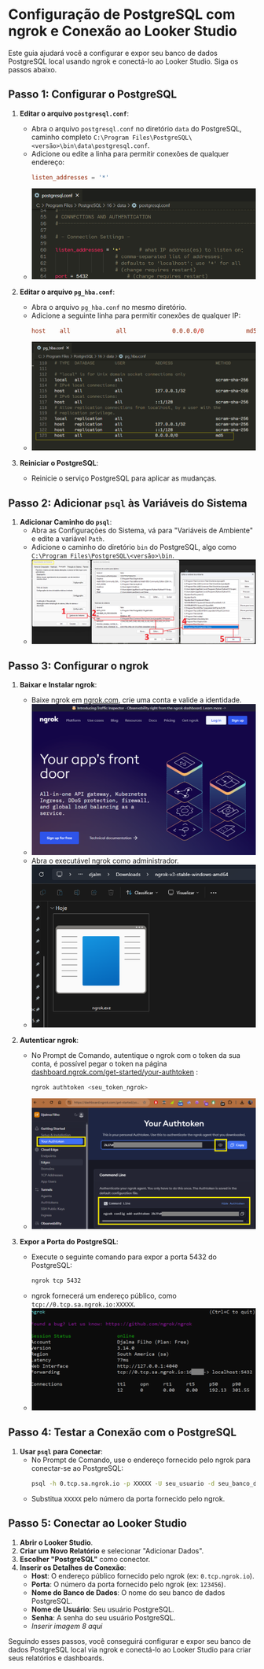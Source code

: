 # Configuração de PostgreSQL com ngrok e Conexão ao Looker Studio

Este guia ajudará você a configurar e expor seu banco de dados PostgreSQL local usando ngrok e conectá-lo ao Looker Studio. Siga os passos abaixo.

## Passo 1: Configurar o PostgreSQL

1. **Editar o arquivo `postgresql.conf`**:
   - Abra o arquivo `postgresql.conf` no diretório `data` do PostgreSQL, caminho completo `C:\Program Files\PostgreSQL\<versão>\bin\data\postgresql.conf`.
   - Adicione ou edite a linha para permitir conexões de qualquer endereço:
     ```conf
     listen_addresses = '*'
     ```
   - ![*arquivo postgresql.conf*](https://github.com/DesignerDjalma/Conectar-PostgreSQL-ao-Looker-Studio-/blob/main/postgresql.png)

2. **Editar o arquivo `pg_hba.conf`**:
   - Abra o arquivo `pg_hba.conf` no mesmo diretório.
   - Adicione a seguinte linha para permitir conexões de qualquer IP:
     ```conf
     host    all             all             0.0.0.0/0            md5
     ```
   - ![*arquivo pg_hba.conf*](https://github.com/DesignerDjalma/Conectar-PostgreSQL-ao-Looker-Studio-/blob/main/pg_hba.png)

3. **Reiniciar o PostgreSQL**:
   - Reinicie o serviço PostgreSQL para aplicar as mudanças.

## Passo 2: Adicionar `psql` às Variáveis do Sistema

1. **Adicionar Caminho do `psql`**:
   - Abra as Configurações do Sistema, vá para "Variáveis de Ambiente" e edite a variável `Path`.
   - Adicione o caminho do diretório `bin` do PostgreSQL, algo como `C:\Program Files\PostgreSQL\<versão>\bin`.
   - ![*Janelas Vaveis de ambienter*](https://github.com/DesignerDjalma/Conectar-PostgreSQL-ao-Looker-Studio-/blob/main/system_variables.png)

## Passo 3: Configurar o ngrok

1. **Baixar e Instalar ngrok**:
   - Baixe ngrok em [ngrok.com](https://ngrok.com/), crie uma conta e valide a identidade.
   - ![*site*](https://github.com/DesignerDjalma/Conectar-PostgreSQL-ao-Looker-Studio-/blob/main/ngrok_site.png)
   - Abra o executável ngrok como administrador.
   - ![*arquivo.exe*](https://github.com/DesignerDjalma/Conectar-PostgreSQL-ao-Looker-Studio-/blob/main/ngrok_exe.png)

2. **Autenticar ngrok**:
   - No Prompt de Comando, autentique o ngrok com o token da sua conta, é possível pegar o token na página [dashboard.ngrok.com/get-started/your-authtoken](https://dashboard.ngrok.com/get-started/your-authtoken) :
     ```sh
     ngrok authtoken <seu_token_ngrok>
     ```
   - ![*seção de autenticação no site*](https://github.com/DesignerDjalma/Conectar-PostgreSQL-ao-Looker-Studio-/blob/main/ngrok_token.png)

3. **Expor a Porta do PostgreSQL**:
   - Execute o seguinte comando para expor a porta 5432 do PostgreSQL:
     ```sh
     ngrok tcp 5432
     ```
   - ngrok fornecerá um endereço público, como `tcp://0.tcp.sa.ngrok.io:XXXXX`.
   - ![*porta pública pelo ngrok*](https://github.com/DesignerDjalma/Conectar-PostgreSQL-ao-Looker-Studio-/blob/main/ngrok_connection.png)

## Passo 4: Testar a Conexão com o PostgreSQL

1. **Usar `psql` para Conectar**:
   - No Prompt de Comando, use o endereço fornecido pelo ngrok para conectar-se ao PostgreSQL:
     ```sh
     psql -h 0.tcp.sa.ngrok.io -p XXXXX -U seu_usuario -d seu_banco_de_dados
     ```
   - Substitua `XXXXX` pelo número da porta fornecido pelo ngrok.

## Passo 5: Conectar ao Looker Studio

1. **Abrir o Looker Studio**.
2. **Criar um Novo Relatório** e selecionar "Adicionar Dados".
3. **Escolher "PostgreSQL"** como conector.
4. **Inserir os Detalhes de Conexão**:
   - **Host**: O endereço público fornecido pelo ngrok (ex: `0.tcp.ngrok.io`).
   - **Porta**: O número da porta fornecido pelo ngrok (ex: `123456`).
   - **Nome do Banco de Dados**: O nome do seu banco de dados PostgreSQL.
   - **Nome de Usuário**: Seu usuário PostgreSQL.
   - **Senha**: A senha do seu usuário PostgreSQL.
   - *Inserir imagem 8 aqui*

Seguindo esses passos, você conseguirá configurar e expor seu banco de dados PostgreSQL local via ngrok e conectá-lo ao Looker Studio para criar seus relatórios e dashboards.
